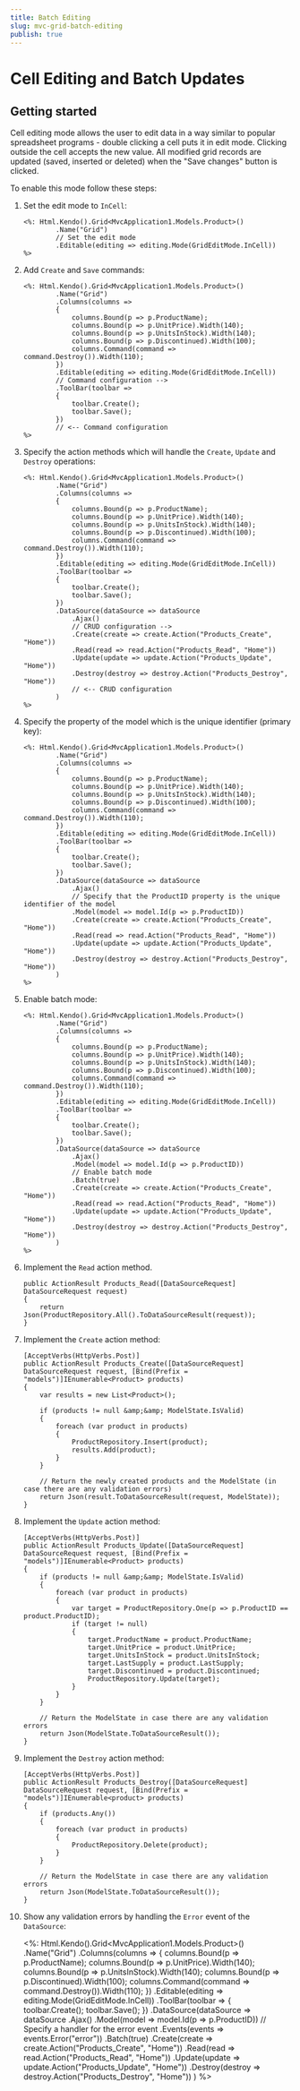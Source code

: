 ```yaml
---
title: Batch Editing
slug: mvc-grid-batch-editing
publish: true
---
```


# Cell Editing and Batch Updates

## Getting started

Cell editing mode allows the user to edit data in a way similar to popular spreadsheet programs - double clicking a cell puts it in edit mode.
Clicking outside the cell accepts the new value. All modified grid records are updated (saved, inserted or deleted) when the "Save changes" button is clicked.

To enable this mode follow these steps:

1.  Set the edit mode to `InCell`:

        <%: Html.Kendo().Grid<MvcApplication1.Models.Product>()
                .Name("Grid")
                // Set the edit mode
                .Editable(editing => editing.Mode(GridEditMode.InCell))
        %>
2.  Add `Create` and `Save` commands:

        <%: Html.Kendo().Grid<MvcApplication1.Models.Product>()
                .Name("Grid")
                .Columns(columns =>
                {
                    columns.Bound(p => p.ProductName);
                    columns.Bound(p => p.UnitPrice).Width(140);
                    columns.Bound(p => p.UnitsInStock).Width(140);
                    columns.Bound(p => p.Discontinued).Width(100);
                    columns.Command(command => command.Destroy()).Width(110);
                })
                .Editable(editing => editing.Mode(GridEditMode.InCell))
                // Command configuration -->
                .ToolBar(toolbar =>
                {
                    toolbar.Create();
                    toolbar.Save();
                })
                // <-- Command configuration
        %>
3.  Specify the action methods which will handle the `Create`, `Update` and `Destroy` operations:

        <%: Html.Kendo().Grid<MvcApplication1.Models.Product>()
                .Name("Grid")
                .Columns(columns =>
                {
                    columns.Bound(p => p.ProductName);
                    columns.Bound(p => p.UnitPrice).Width(140);
                    columns.Bound(p => p.UnitsInStock).Width(140);
                    columns.Bound(p => p.Discontinued).Width(100);
                    columns.Command(command => command.Destroy()).Width(110);
                })
                .Editable(editing => editing.Mode(GridEditMode.InCell))
                .ToolBar(toolbar =>
                {
                    toolbar.Create();
                    toolbar.Save();
                })
                .DataSource(dataSource => dataSource
                    .Ajax()
                    // CRUD configuration -->
                    .Create(create => create.Action("Products_Create", "Home"))
                    .Read(read => read.Action("Products_Read", "Home"))
                    .Update(update => update.Action("Products_Update", "Home"))
                    .Destroy(destroy => destroy.Action("Products_Destroy", "Home"))
                    // <-- CRUD configuration
                )
        %>
4.  Specify the property of the model which is the unique identifier (primary key):

        <%: Html.Kendo().Grid<MvcApplication1.Models.Product>()
                .Name("Grid")
                .Columns(columns =>
                {
                    columns.Bound(p => p.ProductName);
                    columns.Bound(p => p.UnitPrice).Width(140);
                    columns.Bound(p => p.UnitsInStock).Width(140);
                    columns.Bound(p => p.Discontinued).Width(100);
                    columns.Command(command => command.Destroy()).Width(110);
                })
                .Editable(editing => editing.Mode(GridEditMode.InCell))
                .ToolBar(toolbar =>
                {
                    toolbar.Create();
                    toolbar.Save();
                })
                .DataSource(dataSource => dataSource
                    .Ajax()
                    // Specify that the ProductID property is the unique identifier of the model
                    .Model(model => model.Id(p => p.ProductID))
                    .Create(create => create.Action("Products_Create", "Home"))
                    .Read(read => read.Action("Products_Read", "Home"))
                    .Update(update => update.Action("Products_Update", "Home"))
                    .Destroy(destroy => destroy.Action("Products_Destroy", "Home"))
                )
        %>
5.  Enable batch mode:

        <%: Html.Kendo().Grid<MvcApplication1.Models.Product>()
                .Name("Grid")
                .Columns(columns =>
                {
                    columns.Bound(p => p.ProductName);
                    columns.Bound(p => p.UnitPrice).Width(140);
                    columns.Bound(p => p.UnitsInStock).Width(140);
                    columns.Bound(p => p.Discontinued).Width(100);
                    columns.Command(command => command.Destroy()).Width(110);
                })
                .Editable(editing => editing.Mode(GridEditMode.InCell))
                .ToolBar(toolbar =>
                {
                    toolbar.Create();
                    toolbar.Save();
                })
                .DataSource(dataSource => dataSource
                    .Ajax()
                    .Model(model => model.Id(p => p.ProductID))
                    // Enable batch mode
                    .Batch(true)
                    .Create(create => create.Action("Products_Create", "Home"))
                    .Read(read => read.Action("Products_Read", "Home"))
                    .Update(update => update.Action("Products_Update", "Home"))
                    .Destroy(destroy => destroy.Action("Products_Destroy", "Home"))
                )
        %>
6.  Implement the `Read` action method.

        public ActionResult Products_Read([DataSourceRequest] DataSourceRequest request)
        {
            return Json(ProductRepository.All().ToDataSourceResult(request));
        }
7.  Implement the `Create` action method:

        [AcceptVerbs(HttpVerbs.Post)]
        public ActionResult Products_Create([DataSourceRequest] DataSourceRequest request, [Bind(Prefix = "models")]IEnumerable<Product> products)
        {
            var results = new List<Product>();

            if (products != null &amp;&amp; ModelState.IsValid)
            {
                foreach (var product in products)
                {
                    ProductRepository.Insert(product);
                    results.Add(product);
                }
            }

            // Return the newly created products and the ModelState (in case there are any validation errors)
            return Json(result.ToDataSourceResult(request, ModelState));
        }
8.  Implement the `Update` action method:

        [AcceptVerbs(HttpVerbs.Post)]
        public ActionResult Products_Update([DataSourceRequest] DataSourceRequest request, [Bind(Prefix = "models")]IEnumerable<Product> products)
        {
            if (products != null &amp;&amp; ModelState.IsValid)
            {
                foreach (var product in products)
                {
                    var target = ProductRepository.One(p => p.ProductID == product.ProductID);
                    if (target != null)
                    {
                        target.ProductName = product.ProductName;
                        target.UnitPrice = product.UnitPrice;
                        target.UnitsInStock = product.UnitsInStock;
                        target.LastSupply = product.LastSupply;
                        target.Discontinued = product.Discontinued;
                        ProductRepository.Update(target);
                    }
                }
            }

            // Return the ModelState in case there are any validation errors
            return Json(ModelState.ToDataSourceResult());
        }
9.  Implement the `Destroy` action method:

        [AcceptVerbs(HttpVerbs.Post)]
        public ActionResult Products_Destroy([DataSourceRequest] DataSourceRequest request, [Bind(Prefix = "models")]IEnumerable<product> products)
        {
            if (products.Any())
            {
                foreach (var product in products)
                {
                    ProductRepository.Delete(product);
                }
            }

            // Return the ModelState in case there are any validation errors
            return Json(ModelState.ToDataSourceResult());
        }
10.  Show any validation errors by handling the `Error` event of the `DataSource`:

        <%: Html.Kendo().Grid<MvcApplication1.Models.Product>()
                .Name("Grid")
                .Columns(columns =>
                {
                    columns.Bound(p => p.ProductName);
                    columns.Bound(p => p.UnitPrice).Width(140);
                    columns.Bound(p => p.UnitsInStock).Width(140);
                    columns.Bound(p => p.Discontinued).Width(100);
                    columns.Command(command => command.Destroy()).Width(110);
                })
                .Editable(editing => editing.Mode(GridEditMode.InCell))
                .ToolBar(toolbar =>
                {
                    toolbar.Create();
                    toolbar.Save();
                })
                .DataSource(dataSource => dataSource
                    .Ajax()
                    .Model(model => model.Id(p => p.ProductID))
                    // Specify a handler for the error event
                    .Events(events => events.Error("error"))
                    .Batch(true)
                    .Create(create => create.Action("Products_Create", "Home"))
                    .Read(read => read.Action("Products_Read", "Home"))
                    .Update(update => update.Action("Products_Update", "Home"))
                    .Destroy(destroy => destroy.Action("Products_Destroy", "Home"))
                )
        %>
        <script>
        function error(e) {
            if (e.errors) {
                var message = "Errors:\n";
                $.each(e.errors, function (key, value) {
                    if ('errors' in value) {
                        $.each(value.errors, function() {
                            message += this + "\n";
                        });
                    }
                });

                alert(message);
            }
        }
        </script>

